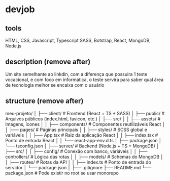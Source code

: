 # devjob

## tools
HTML, CSS, Javascript, Typescript
SASS, Botstrap, React, MongoDB, Node.js

## description (remove after)
Um site semelhante ao linkdin, com a diferença que possuira 1 teste vocacional, e com foco em informática, o teste servira para saber qual área de tecnologia melhor se encaixa com o usuário

## structure (remove after)
meu-projeto/
│
├── client/                  # Frontend (React + TS + SASS)
│   ├── public/              # Arquivos públicos (index.html, favicon, etc.)
│   ├── src/
│   │   ├── assets/          # Imagens, ícones
│   │   ├── components/      # Componentes reutilizáveis React
│   │   ├── pages/           # Páginas principais
│   │   ├── styles/          # SCSS global e variáveis
│   │   ├── App.tsx          # Raiz da aplicação React
│   │   ├── index.tsx        # Ponto de entrada React
│   │   └── react-app-env.d.ts
│   ├── package.json
│   └── tsconfig.json
│
├── server/                  # Backend (Node.js + TS + MongoDB)
│   ├── src/
│   │   ├── config/          # Conexão com banco, variáveis
│   │   ├── controllers/     # Lógica das rotas
│   │   ├── models/          # Schemas do MongoDB
│   │   ├── routes/          # Rotas da API
│   │   ├── index.ts         # Ponto de entrada do servidor
│   └── package.json
│
├── .gitignore
├── README.md
└── package.json             # Pode existir no root se usar monorepo
